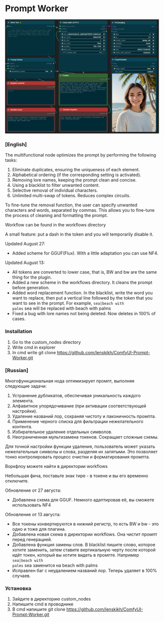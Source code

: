 # Prompt Worker

![Screenshot](/workflows/scr.png)

### [English]

The multifunctional node optimizes the prompt by performing the following tasks:

1. Eliminate duplicates, ensuring the uniqueness of each element.
2. Alphabetical ordering (if the corresponding setting is activated).
3. Removing lore names, keeping the prompt clean and concise.
4. Using a blacklist to filter unwanted content.
5. Selective removal of individual characters.
6. Unlimited multi-swap of tokens. Reduces complex circuits.

To fine-tune the removal function, the user can specify unwanted characters and words, separated by commas. This allows you to fine-tune the process of cleaning and formatting the prompt.

Workflow can be found in the workflows directory

A small feature: put a dash in the token and you will temporarily disable it.

Updated August 27:
* Added scheme for GGUF(Flux). With a little adaptation you can use NF4.

Updated August 13:
* All tokens are converted to lower case, that is, BW and bw are the same thing for the plugin.
* Added a new scheme in the workflows directory. It cleans the prompt before generation.
* Added word replacement function. In the blacklist, write the word you want to replace, then put a vertical line followed by the token that you want to see in the prompt. For example, <code>sea|beach with palms</code> sea will be replaced with beach with palms
* Fixed a bug with lore names not being deleted. Now deletes in 100% of cases.

### Installation

1. Go to the custom_nodes directory
2. Write cmd in explorer
3. In cmd write git clone https://github.com/lenskikh/ComfyUI-Prompt-Worker.git

### [Russian]

Многофункциональная нода оптимизирует промпт, выполняя следующие задачи:

1. Устранение дубликатов, обеспечивая уникальность каждого элемента.
2. Алфавитное упорядочивание (при активации соответствующей настройки).
3. Удаление названий лор, сохраняя чистоту и лаконичность промпта.
4. Применение черного списка для фильтрации нежелательного контента.
5. Избирательное удаление отдельных символов. 
6. Неограниченная мультизамена токенов. Сокращает сложные схемы.

Для точной настройки функции удаления, пользователь может указать нежелательные символы и слова, разделяя их запятыми. Это позволяет тонко контролировать процесс очистки и форматирования промпта.

Воркфлоу можете найти в директории workflows

Небольшая фича, поставьте знак тире - в токене и вы его временно отключите.

Обновление от 27 августа: 
* Добавлена схема для GGUF. Немного адаптировав её, вы сможете использовать NF4

Обновление от 13 августа: 
* Все токены конвертируются в нижний регистр, то есть BW и bw - это одно и тоже для плагина.
* Добавлена новая схема в директории workflows. Она чистит промпт перед генерацией.
* Добавлена функция замены слов. В blacklist пишите слово, которое хотите заменить, затем ставите вертикальную черту после которой идёт токен, который вы хотите видеть в промпте. Например <code>sea|beach with palms</code> sea заменится на beach with palms
* Исправлен баг с неудалением названий лор. Теперь удаляет в 100% случаев.

### Установка

1. Зайдите в директорию custom_nodes
2. Напишите cmd в проводнике
3. В cmd напишите git clone https://github.com/lenskikh/ComfyUI-Prompt-Worker.git


